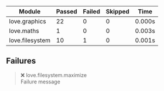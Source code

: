 <!-- PASSED 32 || FAILED 1 || SKIPPED 0 || TIME 0.004 -->

| Module             | Passed | Failed | Skipped | Time   |
| ------------------ | ------ | ------ | ------- | ------ |
| love.graphics      | 22     | 0      | 0       | 0.000s |
| love.maths         | 1      | 0      | 0       | 0.003s |
| love.filesystem    | 10     | 1      | 0       | 0.001s |

## Failures

> ❌ love.filesystem.maximize  
> Failure message
